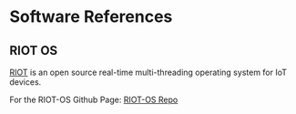 # Software References

## RIOT OS

[RIOT](https://www.riot-os.org/) is an open source real-time multi-threading operating system for IoT devices.

For the RIOT-OS Github Page: [RIOT-OS Repo](https://github.com/RIOT-OS/RIOT)
